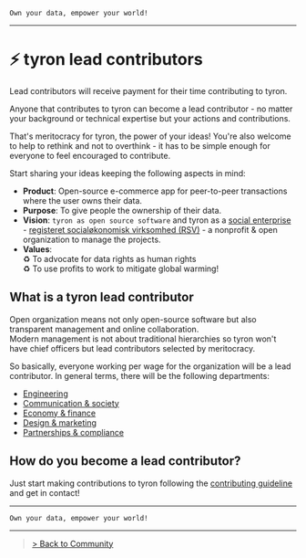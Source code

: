 ```
Own your data, empower your world!
```

---

# :zap: tyron lead contributors
Lead contributors will receive payment for their time contributing to tyron. 

Anyone that contributes to tyron can become a lead contributor - no matter your background or technical expertise but your actions and contributions. 

That's meritocracy for tyron, the power of your ideas! You're also welcome to help to rethink and not to overthink - it has to be simple enough for everyone to feel encouraged to contribute.

Start sharing your ideas keeping the following aspects in mind:
- **Product**: Open-source e-commerce app for peer-to-peer transactions where the user owns their data.  
- **Purpose**: To give people the ownership of their data.
- **Vision**: ```tyron as open source software``` and tyron as a [social enterprise](https://www.investopedia.com/terms/s/social-enterprise.asp) - [registeret socialøkonomisk virksomhed (RSV)](https://github.com/tyronNetwork/tyron/blob/master/partnerships&compliance/files/incorporation.md) - a nonprofit & open organization to manage the projects.
- **Values**:  
:recycle: To advocate for data rights as human rights  
:recycle: To use profits to work to mitigate global warming!

## What is a tyron lead contributor
Open organization means not only open-source software but also transparent management and online collaboration.  
Modern management is not about traditional hierarchies so tyron won't have chief officers but lead contributors selected by meritocracy.

So basically, everyone working per wage for the organization will be a lead contributor. In general terms, there will be the following departments:
- [Engineering](https://github.com/tyronNetwork/tyron/blob/master/community/contributors/engineering.md)
- [Communication & society](https://github.com/tyronNetwork/tyron/blob/master/community/contributors/communication&society.md)
- [Economy & finance](https://github.com/tyronNetwork/tyron/blob/master/community/contributors/economy&finance.md)
- [Design & marketing](https://github.com/tyronNetwork/tyron/blob/master/community/contributors/design&marketing.md)
- [Partnerships & compliance](https://github.com/tyronNetwork/tyron/blob/master/community/contributors/partnerships&compliance.md)

## How do you become a lead contributor?
Just start making contributions to tyron following the [contributing guideline](https://github.com/tyronNetwork/tyron/blob/master/CONTRIBUTING.md) and get in contact!

---

```
Own your data, empower your world!
```

---

> <a href="/community"> > Back to Community </a>
